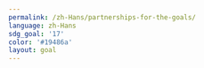 ```yaml
---
permalink: /zh-Hans/partnerships-for-the-goals/
language: zh-Hans
sdg_goal: '17'
color: '#19486a'
layout: goal
---
```


